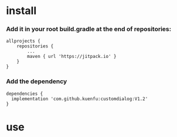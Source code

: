 # install
### Add it in your root build.gradle at the end of repositories:
    allprojects {
		repositories {
			...
			maven { url 'https://jitpack.io' }
		}
	}
### Add the dependency
    dependencies {
	  implementation 'com.github.kuenfu:customdialog:V1.2'
	}
  
  


# use


